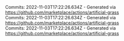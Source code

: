 Commits: 2022-11-03T17:22:26.634Z - Generated via https://github.com/marketplace/actions/artificial-grass
<br>
Commits: 2022-11-03T17:22:26.634Z - Generated via https://github.com/marketplace/actions/artificial-grass
<br>
Commits: 2022-11-03T17:22:26.634Z - Generated via https://github.com/marketplace/actions/artificial-grass
<br>
